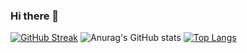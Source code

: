 ### Hi there 👋

<!--
**fdat3/fdat3** is a ✨ _special_ ✨ repository because its `README.md` (this file) appears on your GitHub profile.

Here are some ideas to get you started:

- 🔭 I’m currently working on ...
- 🌱 I’m currently learning ...
- 👯 I’m looking to collaborate on ...
- 🤔 I’m looking for help with ...
- 💬 Ask me about ...
- 📫 How to reach me: ...
- 😄 Pronouns: ...
- ⚡ Fun fact: ...
-->
[![GitHub Streak](https://streak-stats.demolab.com/?user=DenverCoder1)](https://git.io/streak-stats)
![Anurag's GitHub stats](https://github-readme-stats.vercel.app/api?username=fdat3&count_private=true)
[![Top Langs](https://github-readme-stats.vercel.app/api/top-langs/?username=fdat3&hide_progress=true)](https://github.com/anuraghazra/github-readme-stats)
